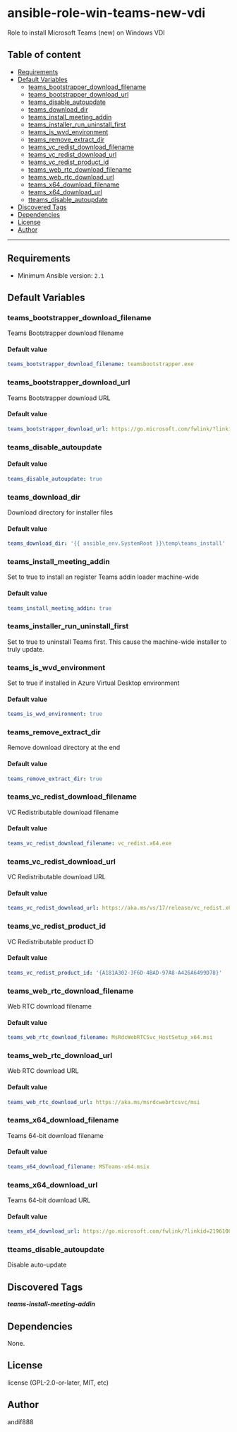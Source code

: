 # ansible-role-win-teams-new-vdi

Role to install Microsoft Teams (new) on Windows VDI

## Table of content

- [Requirements](#requirements)
- [Default Variables](#default-variables)
  - [teams_bootstrapper_download_filename](#teams_bootstrapper_download_filename)
  - [teams_bootstrapper_download_url](#teams_bootstrapper_download_url)
  - [teams_disable_autoupdate](#teams_disable_autoupdate)
  - [teams_download_dir](#teams_download_dir)
  - [teams_install_meeting_addin](#teams_install_meeting_addin)
  - [teams_installer_run_uninstall_first](#teams_installer_run_uninstall_first)
  - [teams_is_wvd_environment](#teams_is_wvd_environment)
  - [teams_remove_extract_dir](#teams_remove_extract_dir)
  - [teams_vc_redist_download_filename](#teams_vc_redist_download_filename)
  - [teams_vc_redist_download_url](#teams_vc_redist_download_url)
  - [teams_vc_redist_product_id](#teams_vc_redist_product_id)
  - [teams_web_rtc_download_filename](#teams_web_rtc_download_filename)
  - [teams_web_rtc_download_url](#teams_web_rtc_download_url)
  - [teams_x64_download_filename](#teams_x64_download_filename)
  - [teams_x64_download_url](#teams_x64_download_url)
  - [tteams_disable_autoupdate](#tteams_disable_autoupdate)
- [Discovered Tags](#discovered-tags)
- [Dependencies](#dependencies)
- [License](#license)
- [Author](#author)

---

## Requirements

- Minimum Ansible version: `2.1`


## Default Variables

### teams_bootstrapper_download_filename

Teams Bootstrapper download filename

#### Default value

```YAML
teams_bootstrapper_download_filename: teamsbootstrapper.exe
```

### teams_bootstrapper_download_url

Teams Bootstrapper download URL

#### Default value

```YAML
teams_bootstrapper_download_url: https://go.microsoft.com/fwlink/?linkid=2243204&clcid=0x409
```

### teams_disable_autoupdate

#### Default value

```YAML
teams_disable_autoupdate: true
```

### teams_download_dir

Download directory for installer files

#### Default value

```YAML
teams_download_dir: '{{ ansible_env.SystemRoot }}\temp\teams_install'
```

### teams_install_meeting_addin

Set to true to install an register Teams addin loader machine-wide

#### Default value

```YAML
teams_install_meeting_addin: true
```

### teams_installer_run_uninstall_first

Set to true to uninstall Teams first. This cause the machine-wide installer to truly update.

### teams_is_wvd_environment

Set to true if installed in Azure Virtual Desktop environment

#### Default value

```YAML
teams_is_wvd_environment: true
```

### teams_remove_extract_dir

Remove download directory at the end

#### Default value

```YAML
teams_remove_extract_dir: true
```

### teams_vc_redist_download_filename

VC Redistributable download filename

#### Default value

```YAML
teams_vc_redist_download_filename: vc_redist.x64.exe
```

### teams_vc_redist_download_url

VC Redistributable download URL

#### Default value

```YAML
teams_vc_redist_download_url: https://aka.ms/vs/17/release/vc_redist.x64.exe
```

### teams_vc_redist_product_id

VC Redistributable product ID

#### Default value

```YAML
teams_vc_redist_product_id: '{A181A302-3F6D-4BAD-97A8-A426A6499D78}'
```

### teams_web_rtc_download_filename

Web RTC download filename

#### Default value

```YAML
teams_web_rtc_download_filename: MsRdcWebRTCSvc_HostSetup_x64.msi
```

### teams_web_rtc_download_url

Web RTC download URL

#### Default value

```YAML
teams_web_rtc_download_url: https://aka.ms/msrdcwebrtcsvc/msi
```

### teams_x64_download_filename

Teams 64-bit download filename

#### Default value

```YAML
teams_x64_download_filename: MSTeams-x64.msix
```

### teams_x64_download_url

Teams 64-bit download URL

#### Default value

```YAML
teams_x64_download_url: https://go.microsoft.com/fwlink/?linkid=2196106
```

### tteams_disable_autoupdate

Disable auto-update

## Discovered Tags

**_teams-install-meeting-addin_**


## Dependencies

None.

## License

license (GPL-2.0-or-later, MIT, etc)

## Author

andif888
